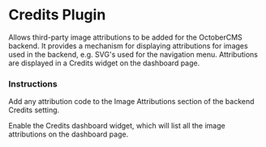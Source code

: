 # Credits Plugin
Allows third-party image attributions to be added for the OctoberCMS backend. It provides a mechanism for displaying attributions for images used in the backend, e.g. SVG's used for the navigation menu. Attributions are displayed in a Credits widget on the dashboard page. 

### Instructions
Add any attribution code to the Image Attributions section of the backend Credits setting.

Enable the Credits dashboard widget, which will list all the image attributions on the dashboard page. 

